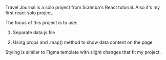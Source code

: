 Travel Journal is a solo project from Scrimba's React tutorial. Also it's my first react solo project.

The focus of this project is to use:

1. Separate data.js file

2. Using props and .map() method to show data content on the page

Styling is similar to Figma template with slight changes that fit my project.
